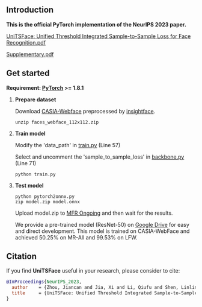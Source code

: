 ## Introduction

**This is the official PyTorch implementation of the NeurIPS 2023 paper.**

[UniTSFace: Unified Threshold Integrated Sample-to-Sample Loss for Face Recognition.pdf](https://openreview.net/attachment?id=hE7PG1lUZx&name=pdf)

[Supplementary.pdf](https://openreview.net/attachment?id=hE7PG1lUZx&name=supplementary_material)


## Get started

**Requirement: [PyTorch](https://pytorch.org/get-started/previous-versions/) >= 1.8.1**

1. **Prepare dataset**

    Download [CASIA-Webface](https://drive.google.com/file/d/1KxNCrXzln0lal3N4JiYl9cFOIhT78y1l/view?usp=sharing) preprocessed by [insightface](https://github.com/deepinsight/insightface/blob/master/recognition/_datasets_/README.md).
    ```console
    unzip faces_webface_112x112.zip
    ```

2. **Train model**

    Modify the 'data_path' in [train.py](train.py) (Line 57)

    Select and uncomment the 'sample_to_sample_loss' in [backbone.py](backbone.py) (Line 71)
    ```console
    python train.py
    ```

4. **Test model**
    ```console
    python pytorch2onnx.py
    zip model.zip model.onnx
    ```
    Upload model.zip to [MFR Ongoing](http://iccv21-mfr.com/#/leaderboard/academic) and then wait for the results.

    We provide a pre-trained model (ResNet-50) on [Google Drive](https://drive.google.com/file/d/167zN2NYowc6UyP4CjwPfgW3xM86oUrWD/view?usp=drive_link) for easy and direct development. This model is trained on CASIA-WebFace and achieved 50.25% on MR-All and 99.53% on LFW.

## Citation

If you find **UniTSFace** useful in your research, please consider to cite:

  ```bibtex
  @InProceedings{NeurIPS_2023,
    author    = {Zhou, Jiancan and Jia, Xi and Li, Qiufu and Shen, Linlin and Duan, Jinming},
    title     = {UniTSFace: Unified Threshold Integrated Sample-to-Sample Loss for Face Recognition}
  }
  ```
